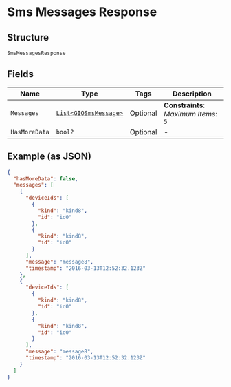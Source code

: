 
# Sms Messages Response

## Structure

`SmsMessagesResponse`

## Fields

| Name | Type | Tags | Description |
|  --- | --- | --- | --- |
| `Messages` | [`List<GIOSmsMessage>`](../../doc/models/gio-sms-message.md) | Optional | **Constraints**: *Maximum Items*: `5` |
| `HasMoreData` | `bool?` | Optional | - |

## Example (as JSON)

```json
{
  "hasMoreData": false,
  "messages": [
    {
      "deviceIds": [
        {
          "kind": "kind8",
          "id": "id0"
        },
        {
          "kind": "kind8",
          "id": "id0"
        }
      ],
      "message": "message8",
      "timestamp": "2016-03-13T12:52:32.123Z"
    },
    {
      "deviceIds": [
        {
          "kind": "kind8",
          "id": "id0"
        },
        {
          "kind": "kind8",
          "id": "id0"
        }
      ],
      "message": "message8",
      "timestamp": "2016-03-13T12:52:32.123Z"
    }
  ]
}
```


